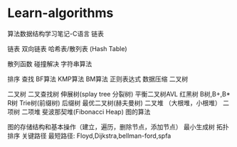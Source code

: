 # Learn-algorithms
算法数据结构学习笔记-C语言
链表

链表
双向链表
哈希表/散列表 (Hash Table)

散列函数
碰撞解决
字符串算法

排序
查找
BF算法
KMP算法
BM算法
正则表达式
数据压缩
二叉树

二叉树
二叉查找树
伸展树(splay tree 分裂树)
平衡二叉树AVL
红黑树
B树,B+,B*
R树
Trie树(前缀树)
后缀树
最优二叉树(赫夫曼树)
二叉堆 （大根堆，小根堆）
二项树
二项堆
斐波那契堆(Fibonacci Heap)
图的算法

图的存储结构和基本操作（建立，遍历，删除节点，添加节点）
最小生成树
拓扑排序
关键路径
最短路径: Floyd,Dijkstra,bellman-ford,spfa
